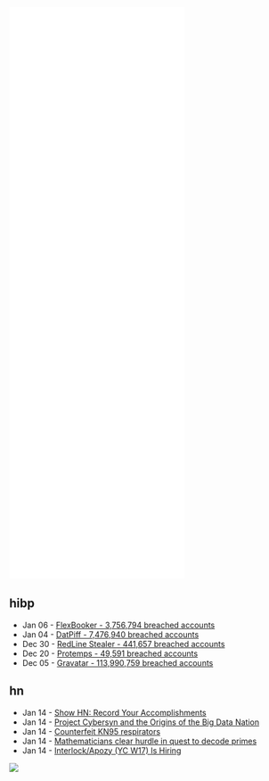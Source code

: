 ![Metrics](https://raw.githubusercontent.com/phixion/phixion/master/metrics.svg)

## hibp

<!--
for https://github.com/phixion/phixion/blob/main/.github/workflows/feeds.yml
-->
<!--START_SECTION:haveibeenpwnd-->
- Jan 06 - [FlexBooker - 3,756,794 breached accounts](https://haveibeenpwned.com/PwnedWebsites#FlexBooker)
- Jan 04 - [DatPiff - 7,476,940 breached accounts](https://haveibeenpwned.com/PwnedWebsites#DatPiff)
- Dec 30 - [RedLine Stealer - 441,657 breached accounts](https://haveibeenpwned.com/PwnedWebsites#RedLineStealer)
- Dec 20 - [Protemps - 49,591 breached accounts](https://haveibeenpwned.com/PwnedWebsites#Protemps)
- Dec 05 - [Gravatar - 113,990,759 breached accounts](https://haveibeenpwned.com/PwnedWebsites#Gravatar)
<!--END_SECTION:haveibeenpwnd-->

## hn

<!--
for https://github.com/phixion/phixion/blob/main/.github/workflows/feeds.yml
-->
<!--START_SECTION:hn-->
- Jan 14 - [Show HN: Record Your Accomplishments](https://accomplishments.app/)
- Jan 14 - [Project Cybersyn and the Origins of the Big Data Nation](https://www.newyorker.com/magazine/2014/10/13/planning-machine)
- Jan 14 - [Counterfeit KN95 respirators](https://www.cdc.gov/coronavirus/2019-ncov/prevent-getting-sick/types-of-masks.html)
- Jan 14 - [Mathematicians clear hurdle in quest to decode primes](https://www.quantamagazine.org/mathematicians-clear-hurdle-in-quest-to-decode-prime-numbers-20220113/)
- Jan 14 - [Interlock/Apozy (YC W17) Is Hiring](https://interlock.breezy.hr/p/9ebe62d7d2cb)
<!--END_SECTION:hn-->

<!--
for https://yhype.me
-->
![](https://hit.yhype.me/github/profile?user_id=13013670)
